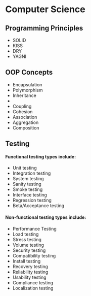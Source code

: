 # Computer Science

## Programming Principles
- SOLID
- KISS
- DRY
- YAGNI

## OOP Concepts
- Encapsulation
- Polymorphism
- Inheritance
-
- Coupling
- Cohesion
- Association
- Aggregation
- Composition

## Testing

#### Functional testing types include:

- Unit testing
- Integration testing
- System testing
- Sanity testing
- Smoke testing
- Interface testing
- Regression testing
- Beta/Acceptance testing

#### Non-functional testing types include:

- Performance Testing
- Load testing
- Stress testing
- Volume testing
- Security testing
- Compatibility testing
- Install testing
- Recovery testing
- Reliability testing
- Usability testing
- Compliance testing
- Localization testing
